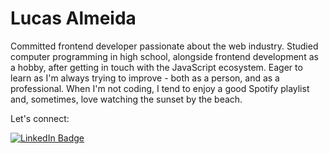 # Lucas Almeida

Committed frontend developer passionate about the web industry. Studied computer programming in high school, alongside frontend development as a hobby, after getting in touch with the JavaScript ecosystem. Eager to learn as I'm always trying to improve - both as a person, and as a professional. When I'm not coding, I tend to enjoy a
good Spotify playlist and, sometimes, love watching the sunset by the beach.

Let's connect: 

[![LinkedIn Badge](https://img.shields.io/badge/Mozetsu-424a53?style=flat-square&labelColor=424a53&logo=linkedin&logoColor=white&link=https://www.linkedin.com/in/mozetsu)](https://www.linkedin.com/in/mozetsu/)
